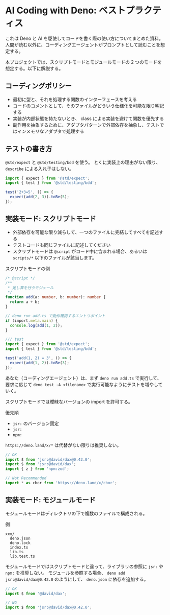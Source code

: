 # AI Coding with Deno: ベストプラクティス

これは Deno と AI を駆使してコードを書く際の使い方についてまとめた資料。人間が読む以外に、コーディングエージェントがプロンプトとして読むことを想定する。

本プロジェクトでは、スクリプトモードとモジュールモードの 2 つのモードを想定する。以下に解説する。

## コーディングポリシー

- 最初に型と、それを処理する関数のインターフェースを考える
- コードのコメントとして、そのファイルがどういう仕様化を可能な限り明記する
- 実装が内部状態を持たないとき、 class による実装を避けて関数を優先する
- 副作用を抽象するために、アダプタパターンで外部依存を抽象し、テストではインメモリなアダプタで処理する

## テストの書き方

`@std/expect` と `@std/testing/bdd` を使う。
とくに実装上の理由がない限り、 `describe` による入れ子はしない。

```ts
import { expect } from '@std/expect';
import { test } from '@std/testing/bdd';

test('2+3=5', () => {
  expect(add(2, 3)).toBe(5);
});
```

## 実装モード: スクリプトモード

- 外部依存を可能な限り減らして、一つのファイルに完結してすべてを記述する
- テストコードも同じファイルに記述してください
- スクリプトモードは `@script` がコード中に含まれる場合、あるいは `scripts/*` 以下のファイルが該当します。

スクリプトモードの例

```ts
/* @script */
/**
 * 足し算を行うモジュール
 */
function add(a: number, b: number): number {
  return a + b;
}

// deno run add.ts で動作確認するエントリポイント
if (import.meta.main) {
  console.log(add(1, 2));
}

/// test
import { expect } from '@std/expect';
import { test } from '@std/testing/bdd';

test('add(1, 2) = 3', () => {
  expect(add(1, 2)).toBe(3);
});
```

あなた（コーディングエージェント）は、まず `deno run add.ts` で実行して、要求に応じて `deno test -A <filename>` で実行可能なようにテストを増やしていく。

スクリプトモードでは曖昧なバージョンの import を許可する。

優先順

- `jsr:` のバージョン固定
- `jsr:`
- `npm:`

`https://deno.land/x/*` は代替がない限りは推奨しない。

```ts
// OK
import $ from 'jsr:@david/dax@0.42.0';
import $ from 'jsr:@david/dax';
import { z } from 'npm:zod';

// Not Recommended
import * as cbor from 'https://deno.land/x/cbor';
```

## 実装モード: モジュールモード

モジュールモードはディレクトリの下で複数のファイルで構成される。

例

```
xxx/
  deno.json
  deno.lock
  index.ts
  lib.ts
  lib.test.ts
```

モジュールモードではスクリプトモードと違って、ライブラリの参照に `jsr:` や `npm:` を推奨しない。
モジュールを参照する場合、 `deno add jsr:@david/dax@0.42.0` のようにして、 `deno.json` に依存を追加する。

```ts
// OK
import $ from '@david/dax';

// NG
import $ from 'jsr:@david/dax@0.42.0';
```

